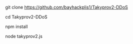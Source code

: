 git clone https://github.com/bayhackplis1/Takyprov2-DDoS

cd Takyprov2-DDoS

npm install

node takyprov2.js

